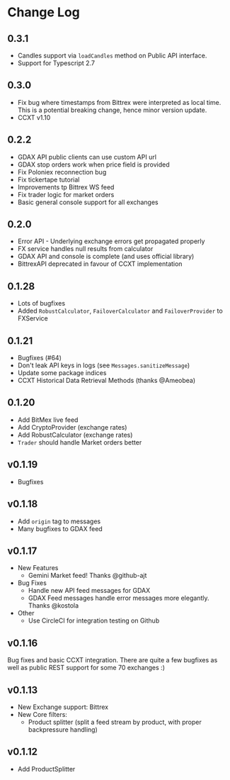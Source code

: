 # Change Log

## 0.3.1
* Candles support via `loadCandles` method on Public API interface.
* Support for Typescript 2.7
 
## 0.3.0
* Fix bug where timestamps from Bittrex were interpreted as local time. This is a potential breaking change, hence minor
  version update.
* CCXT v1.10

## 0.2.2
* GDAX API public clients can use custom API url
* GDAX stop orders work when price field is provided
* Fix Poloniex reconnection bug
* Fix tickertape tutorial
* Improvements tp Bittrex WS feed
* Fix trader logic for market orders
* Basic general console support for all exchanges

## 0.2.0
* Error API - Underlying exchange errors get propagated properly
* FX service handles null results from calculator
* GDAX API and console is complete (and uses official library)
* BittrexAPI deprecated in favour of CCXT implementation

## 0.1.28
* Lots of bugfixes
* Added `RobustCalculator`, `FailoverCalculator` and `FailoverProvider` to FXService

## 0.1.21
* Bugfixes (#64)
* Don't leak API keys in logs (see `Messages.sanitizeMessage`)
* Update some package indices
* CCXT Historical Data Retrieval Methods (thanks @Ameobea)

## 0.1.20

* Add BitMex live feed
* Add CryptoProvider (exchange rates)
* Add RobustCalculator (exchange rates)
* `Trader` should handle Market orders better

## v0.1.19

* Bugfixes

## v0.1.18

* Add `origin` tag to messages
* Many bugfixes to GDAX feed

## v0.1.17

* New Features
    * Gemini Market feed! Thanks @github-ajt
* Bug Fixes
    * Handle new API feed messages for GDAX
    * GDAX Feed messages handle error messages more elegantly. Thanks @kostola
* Other
    * Use CircleCI for integration testing on Github

## v0.1.16

Bug fixes and basic CCXT integration. There are quite a few bugfixes as well as public REST support for some 70 exchanges :)

## v0.1.13

* New Exchange support: Bittrex
* New Core filters:
    * Product splitter (split a feed stream by product, with proper backpressure handling)

## v0.1.12

* Add ProductSplitter
